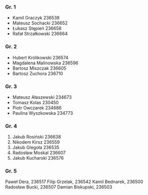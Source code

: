### Gr. 1
* Kamil Graczyk 236538
* Mateusz Sochacki 236652
* Łukasz Stępień 236658
* Rafał Strzałkowski 236664
### Gr. 2
* Hubert Królikowski 236574
* Magdalena Malinowska 236596
* Bartosz Miszczak 236605
* Bartosz Zuchora 236710
### Gr. 3
* Mateusz Ałaszewski 234673
* Tomasz Kolas 230450
* Piotr Owczarek 234686
* Paulina Wyszkowska 234773
### Gr. 4
1. Jakub Rosiński 236638
2. Nikodem Kirsz 236559
3. Jakub Glegoła 236535
4. Radosław Moskal 236607
5. Jakub Kucharski 236576
### Gr. 5
Paweł Dera, 236517
Filip Grzelak, 236542
Kamil Bednarek, 236500
Radosław Bucki, 236507
Damian Biskupski, 236503